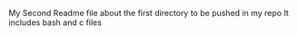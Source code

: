 My Second Readme file about the first directory to be pushed in my repo 
It includes bash and c files
